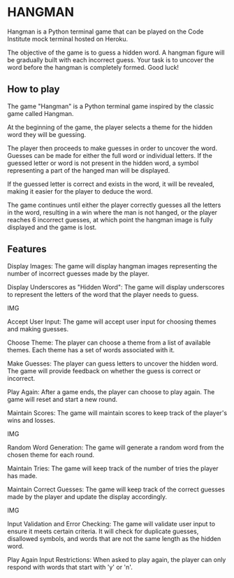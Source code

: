 # HANGMAN
Hangman is a Python terminal game that can be played on the Code Institute mock terminal hosted on Heroku.

The objective of the game is to guess a hidden word. A hangman figure will be gradually built with each incorrect guess. Your task is to uncover the word before the hangman is completely formed. Good luck!


## How to play
The game "Hangman" is a Python terminal game inspired by the classic game called Hangman.

At the beginning of the game, the player selects a theme for the hidden word they will be guessing.

The player then proceeds to make guesses in order to uncover the word. Guesses can be made for either the full word or individual letters. If the guessed letter or word is not present in the hidden word, a symbol representing a part of the hanged man will be displayed.

If the guessed letter is correct and exists in the word, it will be revealed, making it easier for the player to deduce the word.

The game continues until either the player correctly guesses all the letters in the word, resulting in a win where the man is not hanged, or the player reaches 6 incorrect guesses, at which point the hangman image is fully displayed and the game is lost.

## Features

Display Images: The game will display hangman images representing the number of incorrect guesses made by the player.

Display Underscores as "Hidden Word": The game will display underscores to represent the letters of the word that the player needs to guess.


IMG 

Accept User Input: The game will accept user input for choosing themes and making guesses.

Choose Theme: The player can choose a theme from a list of available themes. Each theme has a set of words associated with it.

Make Guesses: The player can guess letters to uncover the hidden word. The game will provide feedback on whether the guess is correct or incorrect.

Play Again: After a game ends, the player can choose to play again. The game will reset and start a new round.

Maintain Scores: The game will maintain scores to keep track of the player's wins and losses.


IMG 

Random Word Generation: The game will generate a random word from the chosen theme for each round.

Maintain Tries: The game will keep track of the number of tries the player has made.

Maintain Correct Guesses: The game will keep track of the correct guesses made by the player and update the display accordingly.


IMG

Input Validation and Error Checking: The game will validate user input to ensure it meets certain criteria. It will check for duplicate guesses, disallowed symbols, and words that are not the same length as the hidden word.

Play Again Input Restrictions: When asked to play again, the player can only respond with words that start with 'y' or 'n'.
